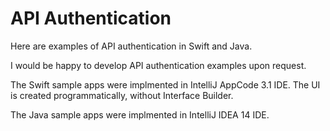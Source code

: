 # API Authentication 
Here are examples of API authentication in Swift and Java. 

I would be happy to develop API authentication examples upon request. 

The Swift sample apps were implmented in IntelliJ AppCode 3.1 IDE. The UI is created programmatically, without Interface Builder. 

The Java sample apps were implmented in IntelliJ IDEA 14 IDE. 

